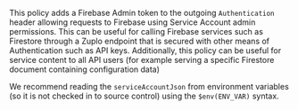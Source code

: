 This policy adds a Firebase Admin token to the outgoing `Authentication` header
allowing requests to Firebase using Service Account admin permissions. This can
be useful for calling Firebase services such as Firestore through a Zuplo
endpoint that is secured with other means of Authentication such as API keys.
Additionally, this policy can be useful for service content to all API users
(for example serving a specific Firestore document containing configuration
data)

We recommend reading the `serviceAccountJson` from environment variables (so it
is not checked in to source control) using the `$env(ENV_VAR)` syntax.
